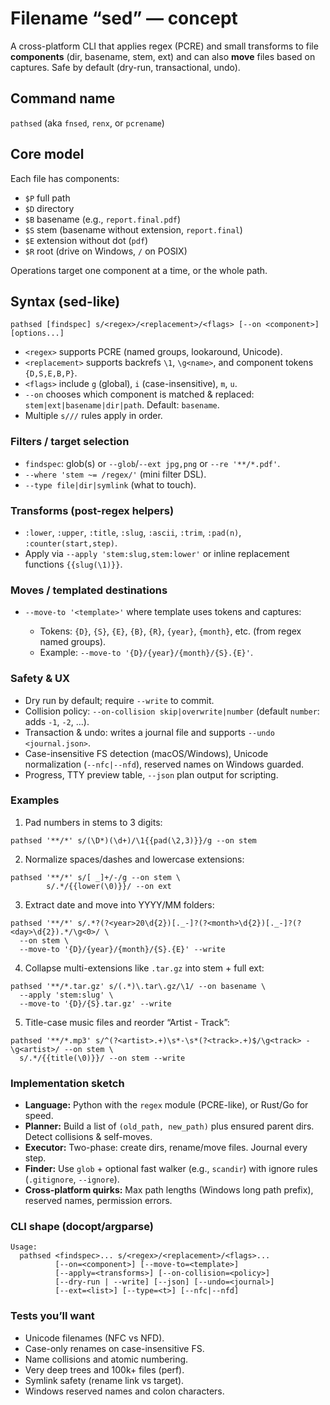 # Filename “sed” — concept

A cross-platform CLI that applies regex (PCRE) and small transforms to file **components** (dir, basename, stem, ext) and can also **move** files based on captures. Safe by default (dry-run, transactional, undo).

## Command name

`pathsed` (aka `fnsed`, `renx`, or `pcrename`)

## Core model

Each file has components:

* `$P` full path
* `$D` directory
* `$B` basename (e.g., `report.final.pdf`)
* `$S` stem (basename without extension, `report.final`)
* `$E` extension without dot (`pdf`)
* `$R` root (drive on Windows, `/` on POSIX)

Operations target one component at a time, or the whole path.

## Syntax (sed-like)

```
pathsed [findspec] s/<regex>/<replacement>/<flags> [--on <component>] [options...]
```

* `<regex>` supports PCRE (named groups, lookaround, Unicode).
* `<replacement>` supports backrefs `\1`, `\g<name>`, and component tokens `{D,S,E,B,P}`.
* `<flags>` include `g` (global), `i` (case-insensitive), `m`, `u`.
* `--on` chooses which component is matched & replaced: `stem|ext|basename|dir|path`. Default: `basename`.
* Multiple `s///` rules apply in order.

### Filters / target selection

* `findspec`: glob(s) or `--glob`/`--ext jpg,png` or `--re '**/*.pdf'`.
* `--where 'stem ~= /regex/'` (mini filter DSL).
* `--type file|dir|symlink` (what to touch).

### Transforms (post-regex helpers)

* `:lower`, `:upper`, `:title`, `:slug`, `:ascii`, `:trim`, `:pad(n)`, `:counter(start,step)`.
* Apply via `--apply 'stem:slug,stem:lower'` or inline replacement functions `{{slug(\1)}}`.

### Moves / templated destinations

* `--move-to '<template>'` where template uses tokens and captures:

  * Tokens: `{D}`, `{S}`, `{E}`, `{B}`, `{R}`, `{year}`, `{month}`, etc. (from regex named groups).
  * Example: `--move-to '{D}/{year}/{month}/{S}.{E}'`.

### Safety & UX

* Dry run by default; require `--write` to commit.
* Collision policy: `--on-collision skip|overwrite|number` (default `number`: adds `-1`, `-2`, …).
* Transaction & undo: writes a journal file and supports `--undo <journal.json>`.
* Case-insensitive FS detection (macOS/Windows), Unicode normalization (`--nfc|--nfd`), reserved names on Windows guarded.
* Progress, TTY preview table, `--json` plan output for scripting.

### Examples

1. Pad numbers in stems to 3 digits:

```
pathsed '**/*' s/(\D*)(\d+)/\1{{pad(\2,3)}}/g --on stem
```

2. Normalize spaces/dashes and lowercase extensions:

```
pathsed '**/*' s/[ _]+/-/g --on stem \
        s/.*/{{lower(\0)}}/ --on ext
```

3. Extract date and move into YYYY/MM folders:

```
pathsed '**/*' s/.*?(?<year>20\d{2})[._-]?(?<month>\d{2})[._-]?(?<day>\d{2}).*/\g<0>/ \
  --on stem \
  --move-to '{D}/{year}/{month}/{S}.{E}' --write
```

4. Collapse multi-extensions like `.tar.gz` into stem + full ext:

```
pathsed '**/*.tar.gz' s/(.*)\.tar\.gz/\1/ --on basename \
  --apply 'stem:slug' \
  --move-to '{D}/{S}.tar.gz' --write
```

5. Title-case music files and reorder “Artist - Track”:

```
pathsed '**/*.mp3' s/^(?<artist>.+)\s*-\s*(?<track>.+)$/\g<track> - \g<artist>/ --on stem \
  s/.*/{{title(\0)}}/ --on stem --write
```

### Implementation sketch

* **Language:** Python with the `regex` module (PCRE-like), or Rust/Go for speed.
* **Planner:** Build a list of `(old_path, new_path)` plus ensured parent dirs. Detect collisions & self-moves.
* **Executor:** Two-phase: create dirs, rename/move files. Journal every step.
* **Finder:** Use `glob` + optional fast walker (e.g., `scandir`) with ignore rules (`.gitignore`, `--ignore`).
* **Cross-platform quirks:** Max path lengths (Windows long path prefix), reserved names, permission errors.

### CLI shape (docopt/argparse)

```
Usage:
  pathsed <findspec>... s/<regex>/<replacement>/<flags>...
          [--on=<component>] [--move-to=<template>]
          [--apply=<transforms>] [--on-collision=<policy>]
          [--dry-run | --write] [--json] [--undo=<journal>]
          [--ext=<list>] [--type=<t>] [--nfc|--nfd]
```

### Tests you’ll want

* Unicode filenames (NFC vs NFD).
* Case-only renames on case-insensitive FS.
* Name collisions and atomic numbering.
* Very deep trees and 100k+ files (perf).
* Symlink safety (rename link vs target).
* Windows reserved names and colon characters.
